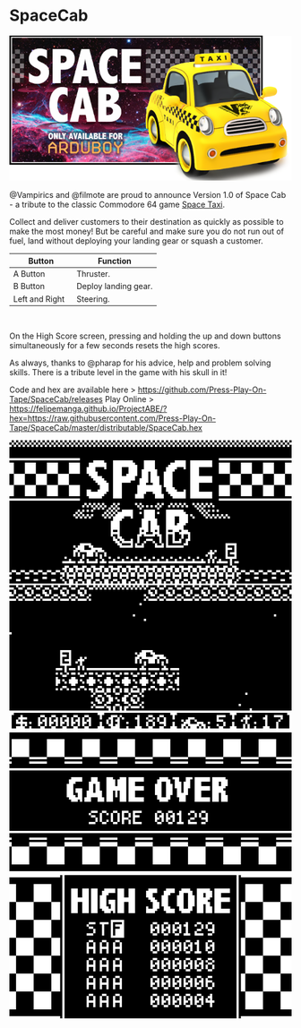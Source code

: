# SpaceCab
![Screenshot](/Assets/SpaceCabBanner.png)

@Vampirics and @filmote are proud to announce Version 1.0 of Space Cab - a tribute to the classic Commodore 64 game [Space Taxi](https://en.wikipedia.org/wiki/Space_Taxi).

Collect and deliver customers to their destination as quickly as possible to make the most money!  But be careful and make sure you do not run out of fuel, land without deploying your landing gear or squash a customer.


| Button | Function |
|---|---|
|A Button | Thruster. |
|B Button | Deploy landing gear.|
|Left and Right&nbsp;&nbsp;| Steering.|

</br>


On the High Score screen, pressing and holding the up and down buttons simultaneously for a few seconds resets the high scores.

As always, thanks to @pharap for his advice, help and problem solving skills.  There is a tribute level in the game with his skull in it!

Code and hex are available here > https://github.com/Press-Play-On-Tape/SpaceCab/releases
Play Online > https://felipemanga.github.io/ProjectABE/?hex=https://raw.githubusercontent.com/Press-Play-On-Tape/SpaceCab/master/distributable/SpaceCab.hex

<img src="/distributable/Screenshot_01.png" data-canonical-src="/distributable/Screenshot_01.png" width="512" height="256" />
<img src="/distributable/Screenshot_02.png" data-canonical-src="/distributable/Screenshot_02.png" width="512" height="256" />
<img src="/distributable/Screenshot_03.png" data-canonical-src="/distributable/Screenshot_03.png" width="512" height="256" />
<img src="/distributable/Screenshot_04.png" data-canonical-src="/distributable/Screenshot_04.png" width="512" height="256" />
